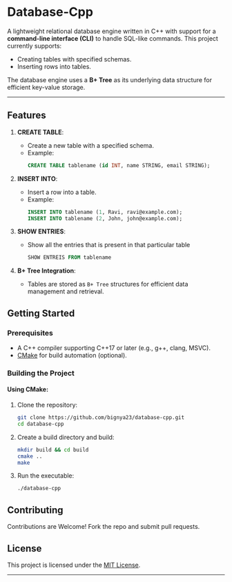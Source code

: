 # Database-Cpp

A lightweight relational database engine written in C++ with support for a **command-line interface (CLI)** to handle SQL-like commands. This project currently supports:
- Creating tables with specified schemas.
- Inserting rows into tables.

The database engine uses a **B+ Tree** as its underlying data structure for efficient key-value storage.

---

## Features

1. **CREATE TABLE**:
   - Create a new table with a specified schema.
   - Example:
     ```sql
     CREATE TABLE tablename (id INT, name STRING, email STRING);
     ```

2. **INSERT INTO**:
   - Insert a row into a table.
   - Example:
     ```sql
     INSERT INTO tablename (1, Ravi, ravi@example.com);
     INSERT INTO tablename (2, John, john@example.com);
     ```
3. **SHOW ENTRIES**:
   - Show all the entries that is present in that particular table
     ```sql
     SHOW ENTREIS FROM tablename
3. **B+ Tree Integration**:
   - Tables are stored as `B+ Tree` structures for efficient data management and retrieval.



## Getting Started

### Prerequisites
- A C++ compiler supporting C++17 or later (e.g., g++, clang, MSVC).
- [CMake](https://cmake.org/) for build automation (optional).



### Building the Project

#### Using CMake:
1. Clone the repository:
   ```bash
   git clone https://github.com/bignya23/database-cpp.git
   cd database-cpp
   ```
2. Create a build directory and build:
   ```bash
   mkdir build && cd build
   cmake ..
   make
   ```
3. Run the executable:
   ```bash
   ./database-cpp
   ```



## Contributing

Contributions are Welcome! Fork the repo and submit pull requests.



## License

This project is licensed under the [MIT License](LICENSE.txt).

---


